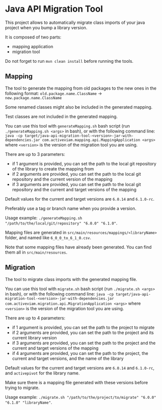 # Java API Migration Tool

This project allows to automatically migrate class imports of your java project when you bump a library version.

It is composed of two parts:
 - mapping application
 - migration tool

Do not forget to run `mvn clean install` before running the tools.

## Mapping

The tool to generate the mapping from old packages to the new ones in the following format:
`old.package.name.ClassName` -> `new.package.name.ClassName`

Some renamed classes might also be included in the generated mapping.

Test classes are not included in the generated mapping.

You can use this tool with `generateMapping.sh` bash script (run `./generateMapping.sh <args>` in bash), or with the following command line:
`java -cp target/java-api-migration-tool-<version>-jar-with-dependencies.jar com.activeviam.mapping.api.MappingApplication <args>`
where `<version>` is the version of the migration tool you are using.

There are up to 3 parameters:
 - if 1 argument is provided, you can set the path to the local git repository of the library to create the mapping from
 - if 2 arguments are provided, you can set the path to the local git repository and the current version of the mapping
 - if 3 arguments are provided, you can set the path to the local git repository and the current and target versions of the mapping

Default values for the current and target versions are `6.0.14` and `6.1.0-rc`.

Preferably use a tag or branch name when you provide a version.

Usage example: `./generateMapping.sh "/path/to/the/local/git/repository" "6.0.0" "6.1.0"`.

Mapping files are generated in `src/main/resources/mappings/<libraryName>` folder, and named like `6_0_0_to_6_1_0.csv`.

Note that some mapping files have already been generated. You can find them all in `src/main/resources`.

## Migration

The tool to migrate class imports with the generated mapping file.

You can use this tool with `migrate.sh` bash script (run `./migrate.sh <args>` in  bash), or with the following command line:
`java -cp target/java-api-migration-tool-<version>-jar-with-dependencies.jar com.activeviam.migration.api.MigrationApplication <args>`
where `<version>` is the version of the migration tool you are using.

There are up to 4 parameters:
 - if 1 argument is provided, you can set the path to the project to migrate
 - if 2 arguments are provided, you can set the path to the project and its current library version
 - if 3 arguments are provided, you can set the path to the project and the current and target versions of the mapping
 - if 4 arguments are provided, you can set the path to the project, the current and target versions, and the name of the library

Default values for the current and target versions are `6.0.14` and `6.1.0-rc`, and `activepivot` for the library name.

Make sure there is a mapping file generated with these versions before trying to migrate.

Usage example: `./migrate.sh "/path/to/the/project/to/migrate" "6.0.0" "6.1.0" "libraryName"`.
